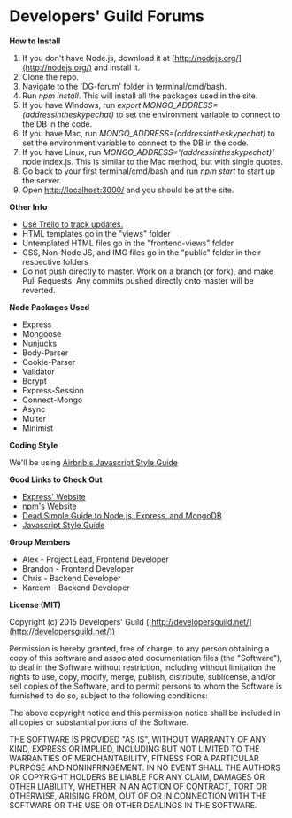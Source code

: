 # Developers' Guild Forums

**How to Install**

1. If you don't have Node.js, download it at [http://nodejs.org/](http://nodejs.org/) and install it.
2. Clone the repo.
3. Navigate to the 'DG-forum' folder in terminal/cmd/bash.
4. Run *npm install*. This will install all the packages used in the site.
5. If you have Windows, run *export MONGO_ADDRESS=(addressintheskypechat)* to set the environment variable to connect to the DB in the code.
6. If you have Mac, run *MONGO_ADDRESS=(addressintheskypechat)* to set the environment variable to connect to the DB in the code.
7. If you have Linux, run *MONGO_ADDRESS='(addressintheskypechat)'* node index.js. This is similar to the Mac method, but with single quotes.
8. Go back to your first terminal/cmd/bash and run *npm start* to start up the server.
9. Open [http://localhost:3000/](http://localhost:3000/) and you should be at the site.

**Other Info**

- [Use Trello to track updates.](https://trello.com/b/fBh5sEFF/developers-guild-forum)
- HTML templates go in the "views" folder
- Untemplated HTML files go in the "frontend-views" folder
- CSS, Non-Node JS, and IMG files go in the "public" folder in their respective folders
- Do not push directly to master. Work on a branch (or fork), and make Pull Requests. Any commits pushed directly onto master will be reverted.

**Node Packages Used**

- Express
- Mongoose
- Nunjucks
- Body-Parser
- Cookie-Parser
- Validator
- Bcrypt
- Express-Session
- Connect-Mongo
- Async
- Multer
- Minimist

**Coding Style**

We'll be using [Airbnb's Javascript Style Guide](https://github.com/airbnb/javascript)

**Good Links to Check Out**

- [Express' Website](http://expressjs.com/)
- [npm's Website](https://www.npmjs.com/)
- [Dead Simple Guide to Node.js, Express, and MongoDB](http://cwbuecheler.com/web/tutorials/2013/node-express-mongo/)
- [Javascript Style Guide](https://github.com/airbnb/javascript)

**Group Members**

- Alex - Project Lead, Frontend Developer
- Brandon - Frontend Developer
- Chris - Backend Developer
- Kareem - Backend Developer

**License (MIT)**

Copyright (c) 2015 Developers' Guild ([http://developersguild.net/](http://developersguild.net/))

Permission is hereby granted, free of charge, to any person obtaining
a copy of this software and associated documentation files (the
"Software"), to deal in the Software without restriction, including
without limitation the rights to use, copy, modify, merge, publish,
distribute, sublicense, and/or sell copies of the Software, and to
permit persons to whom the Software is furnished to do so, subject to
the following conditions:

The above copyright notice and this permission notice shall be
included in all copies or substantial portions of the Software.

THE SOFTWARE IS PROVIDED "AS IS", WITHOUT WARRANTY OF ANY KIND,
EXPRESS OR IMPLIED, INCLUDING BUT NOT LIMITED TO THE WARRANTIES OF
MERCHANTABILITY, FITNESS FOR A PARTICULAR PURPOSE AND
NONINFRINGEMENT. IN NO EVENT SHALL THE AUTHORS OR COPYRIGHT HOLDERS BE
LIABLE FOR ANY CLAIM, DAMAGES OR OTHER LIABILITY, WHETHER IN AN ACTION
OF CONTRACT, TORT OR OTHERWISE, ARISING FROM, OUT OF OR IN CONNECTION
WITH THE SOFTWARE OR THE USE OR OTHER DEALINGS IN THE SOFTWARE.
